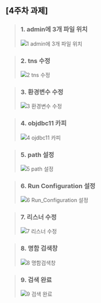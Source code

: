 ## [4주차 과제]
> ### 1. admin에 3개 파일 위치
> ![1  admin에 3개 파일 위치](https://github.com/p-ms99/web-server-design-102/assets/162941846/aea911f8-78c4-44d1-9b87-ae6922fc456d)

> ### 2. tns 수정
> ![2  tns 수정](https://github.com/p-ms99/web-server-design-102/assets/162941846/256f1ddf-ab03-4428-87f0-180de61da426)

> ### 3. 환경변수 수정
> ![3  환경변수 수정](https://github.com/p-ms99/web-server-design-102/assets/162941846/adde3bea-d2ea-412e-aa8e-c9817e63a39f)

> ### 4. objdbc11 카피
> ![4  ojdbc11 카피](https://github.com/p-ms99/web-server-design-102/assets/162941846/46ae4dcd-a03d-4ef5-9f1f-5fd870d822fa)

> ### 5. path 설정
> ![5  path 설정](https://github.com/p-ms99/web-server-design-102/assets/162941846/4a21e9c7-cc97-4978-990b-184ac3407472)

> ### 6.  Run Configuration 설정
> ![6  Run_Configuration 설정](https://github.com/p-ms99/web-server-design-102/assets/162941846/ace16935-5c2f-4d98-95b9-de809c908e07)

> ### 7. 리스너 수정 
> ![7  리스너 수정](https://github.com/p-ms99/web-server-design-102/assets/162941846/6c067c01-9bfd-4d8e-bd41-dd59830abbce)

> ### 8. 명함 검색창
> ![8  명함검색창](https://github.com/p-ms99/web-server-design-102/assets/162941846/0d4c84f7-0e4b-418a-a57f-a5786312dde5)

> ### 9. 검색 완료
> ![9 검색 완료](https://github.com/p-ms99/web-server-design-102/assets/162941846/c7598187-aef2-4ef2-8f32-1c313cb9254d)

